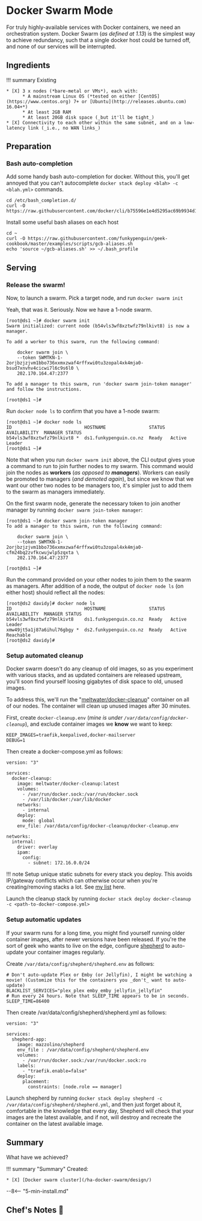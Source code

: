 # Docker Swarm Mode

For truly highly-available services with Docker containers, we need an orchestration system. Docker Swarm (*as defined at 1.13*) is the simplest way to achieve redundancy, such that a single docker host could be turned off, and none of our services will be interrupted.

## Ingredients

!!! summary
    Existing
    
    * [X] 3 x nodes (*bare-metal or VMs*), each with:
          * A mainstream Linux OS (*tested on either [CentOS](https://www.centos.org) 7+ or [Ubuntu](http://releases.ubuntu.com) 16.04+*)
          * At least 2GB RAM
          * At least 20GB disk space (_but it'll be tight_)
    * [X] Connectivity to each other within the same subnet, and on a low-latency link (_i.e., no WAN links_)

## Preparation

### Bash auto-completion

Add some handy bash auto-completion for docker. Without this, you'll get annoyed that you can't autocomplete ```docker stack deploy <blah> -c <blah.yml>``` commands.

```
cd /etc/bash_completion.d/
curl -O https://raw.githubusercontent.com/docker/cli/b75596e1e4d5295ac69b9934d1bd8aff691a0de8/contrib/completion/bash/docker
```

Install some useful bash aliases on each host
```
cd ~
curl -O https://raw.githubusercontent.com/funkypenguin/geek-cookbook/master/examples/scripts/gcb-aliases.sh
echo 'source ~/gcb-aliases.sh' >> ~/.bash_profile
```

## Serving 

### Release the swarm!

Now, to launch a swarm. Pick a target node, and run `docker swarm init`

Yeah, that was it. Seriously. Now we have a 1-node swarm.

```
[root@ds1 ~]# docker swarm init
Swarm initialized: current node (b54vls3wf8xztwfz79nlkivt8) is now a manager.

To add a worker to this swarm, run the following command:

    docker swarm join \
    --token SWMTKN-1-2orjbzjzjvm1bbo736xxmxzwaf4rffxwi0tu3zopal4xk4mja0-bsud7xnvhv4cicwi7l6c9s6l0 \
    202.170.164.47:2377

To add a manager to this swarm, run 'docker swarm join-token manager' and follow the instructions.

[root@ds1 ~]#
```

Run `docker node ls` to confirm that you have a 1-node swarm:

```
[root@ds1 ~]# docker node ls
ID                           HOSTNAME                STATUS  AVAILABILITY  MANAGER STATUS
b54vls3wf8xztwfz79nlkivt8 *  ds1.funkypenguin.co.nz  Ready   Active        Leader
[root@ds1 ~]#
```

Note that when you run `docker swarm init` above, the CLI output gives youe a command to run to join further nodes to my swarm. This command would join the nodes as __workers__ (*as opposed to __managers__*). Workers can easily be promoted to managers (*and demoted again*), but since we know that we want our other two nodes to be managers too, it's simpler just to add them to the swarm as managers immediately.

On the first swarm node, generate the necessary token to join another manager by running ```docker swarm join-token manager```:

```
[root@ds1 ~]# docker swarm join-token manager
To add a manager to this swarm, run the following command:

    docker swarm join \
    --token SWMTKN-1-2orjbzjzjvm1bbo736xxmxzwaf4rffxwi0tu3zopal4xk4mja0-cfm24bq2zvfkcwujwlp5zqxta \
    202.170.164.47:2377

[root@ds1 ~]#
```

Run the command provided on your other nodes to join them to the swarm as managers. After addition of a node, the output of ```docker node ls``` (on either host) should reflect all the nodes:


```
[root@ds2 davidy]# docker node ls
ID                           HOSTNAME                STATUS  AVAILABILITY  MANAGER STATUS
b54vls3wf8xztwfz79nlkivt8    ds1.funkypenguin.co.nz  Ready   Active        Leader
xmw49jt5a1j87a6ihul76gbgy *  ds2.funkypenguin.co.nz  Ready   Active        Reachable
[root@ds2 davidy]#
```

### Setup automated cleanup

Docker swarm doesn't do any cleanup of old images, so as you experiment with various stacks, and as updated containers are released upstream, you'll soon find yourself loosing gigabytes of disk space to old, unused images.

To address this, we'll run the "[meltwater/docker-cleanup](https://github.com/meltwater/docker-cleanup)" container on all of our nodes. The container will clean up unused images after 30 minutes.

First, create `docker-cleanup.env` (_mine is under `/var/data/config/docker-cleanup`_), and exclude container images we **know** we want to keep:

```
KEEP_IMAGES=traefik,keepalived,docker-mailserver
DEBUG=1
```

Then create a docker-compose.yml as follows:

```
version: "3"

services:
  docker-cleanup:
    image: meltwater/docker-cleanup:latest
    volumes:
      - /var/run/docker.sock:/var/run/docker.sock
      - /var/lib/docker:/var/lib/docker
    networks:
      - internal
    deploy:
      mode: global
    env_file: /var/data/config/docker-cleanup/docker-cleanup.env

networks:
  internal:
    driver: overlay
    ipam:
      config:
        - subnet: 172.16.0.0/24
```

!!! note
    Setup unique static subnets for every stack you deploy. This avoids IP/gateway conflicts which can otherwise occur when you're creating/removing stacks a lot. See [my list](/reference/networks/) here.

Launch the cleanup stack by running ```docker stack deploy docker-cleanup -c <path-to-docker-compose.yml>```

### Setup automatic updates

If your swarm runs for a long time, you might find yourself running older container images, after newer versions have been released. If you're the sort of geek who wants to live on the edge, configure [shepherd](https://github.com/djmaze/shepherd) to auto-update your container images regularly.

Create `/var/data/config/shepherd/shepherd.env` as follows:

```
# Don't auto-update Plex or Emby (or Jellyfin), I might be watching a movie! (Customize this for the containers you _don't_ want to auto-update)
BLACKLIST_SERVICES="plex_plex emby_emby jellyfin_jellyfin"
# Run every 24 hours. Note that SLEEP_TIME appears to be in seconds.
SLEEP_TIME=86400
```

Then create /var/data/config/shepherd/shepherd.yml as follows:

```
version: "3"

services:
  shepherd-app:
    image: mazzolino/shepherd
    env_file : /var/data/config/shepherd/shepherd.env
    volumes:
      - /var/run/docker.sock:/var/run/docker.sock:ro
    labels:
      - "traefik.enable=false"
    deploy:
      placement:
        constraints: [node.role == manager]
```

Launch shepherd by running ```docker stack deploy shepherd -c /var/data/config/shepherd/shepherd.yml```, and then just forget about it, comfortable in the knowledge that every day, Shepherd will check that your images are the latest available, and if not, will destroy and recreate the container on the latest available image.

## Summary

What have we achieved?

!!! summary "Summary"
    Created:

    * [X] [Docker swarm cluster](/ha-docker-swarm/design/)


--8<-- "5-min-install.md"

## Chef's Notes 📓